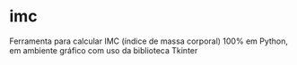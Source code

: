# imc
Ferramenta para calcular IMC (índice de massa corporal) 100% em Python, em ambiente gráfico com uso da biblioteca Tkinter
